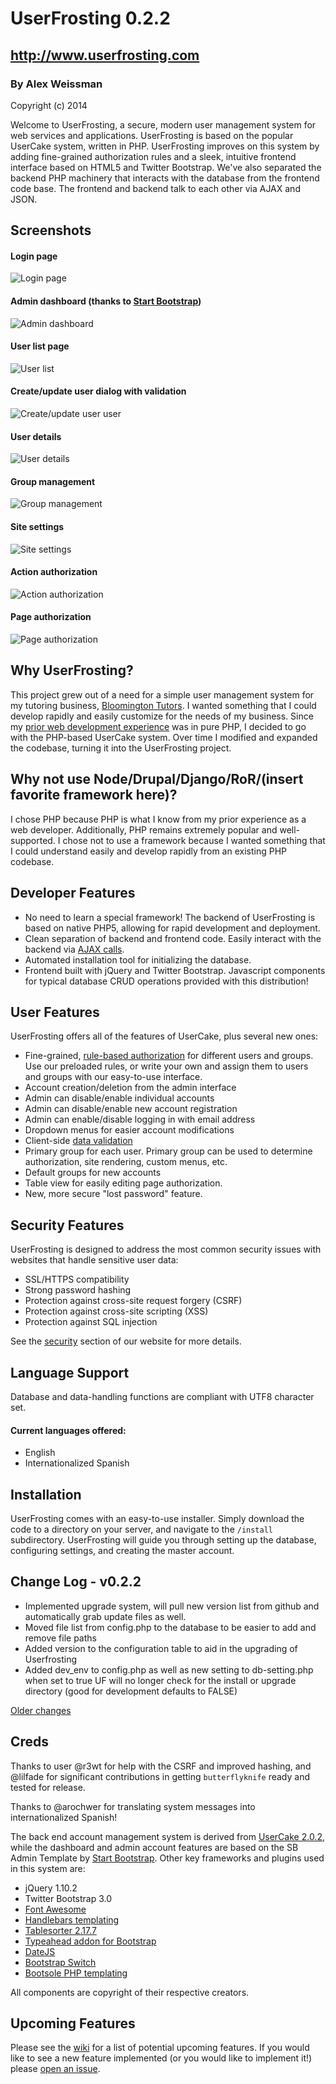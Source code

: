 
# UserFrosting 0.2.2
## http://www.userfrosting.com

### By Alex Weissman

Copyright (c) 2014

Welcome to UserFrosting, a secure, modern user management system for web services and applications.  UserFrosting is based on the popular UserCake system, written in PHP.  UserFrosting improves on this system by adding fine-grained authorization rules and a sleek, intuitive frontend interface based on HTML5 and Twitter Bootstrap.  We've also separated the backend PHP machinery that interacts with the database from the frontend code base.  The frontend and backend talk to each other via AJAX and JSON.
        
Screenshots
-----------------
#### Login page
![Login page](/screenshots/login.png "Login page")
#### Admin dashboard (thanks to [Start Bootstrap](http://startbootstrap.com))
![Admin dashboard](/screenshots/dashboard.png "Admin dashboard")
#### User list page
![User list](/screenshots/users.png "User list page")
#### Create/update user dialog with validation
![Create/update user user](/screenshots/update_user.png "Create/update user dialog")
#### User details
![User details](/screenshots/user_details.png "User details page")
#### Group management
![Group management](/screenshots/groups.png "Group management page")
#### Site settings
![Site settings](/screenshots/site_settings.png "Site settings page")
#### Action authorization
![Action authorization](/screenshots/action_auth.png "Action authorization")
#### Page authorization
![Page authorization](/screenshots/page_auth.png "Page authorization")

Why UserFrosting?
-----------------
This project grew out of a need for a simple user management system for my tutoring business, [Bloomington Tutors](http://bloomingtontutors.com).  I wanted something that I could develop rapidly and easily customize for the needs of my business.  Since my [prior web development experience](http://alexanderweissman.com/completed-projects/) was in pure PHP, I decided to go with the PHP-based UserCake system.  Over time I modified and expanded the codebase, turning it into the UserFrosting project. 

Why not use Node/Drupal/Django/RoR/(insert favorite framework here)?
--------------------------------------------------------------------
I chose PHP because PHP is what I know from my prior experience as a web developer. Additionally, PHP remains extremely popular and well-supported.  I chose not to use a framework because I wanted something that I could understand easily and develop rapidly from an existing PHP codebase.

Developer Features
------------------
- No need to learn a special framework!  The backend of UserFrosting is based on native PHP5, allowing for rapid development and deployment.
- Clean separation of backend and frontend code.  Easily interact with the backend via [AJAX calls](http://www.userfrosting.com/backend-api.html).
- Automated installation tool for initializing the database.
- Frontend built with jQuery and Twitter Bootstrap.  Javascript components for typical database CRUD operations provided with this distribution!

User Features
-------------
UserFrosting offers all of the features of UserCake, plus several new ones:

- Fine-grained, [rule-based authorization](http://www.userfrosting.com/features.html#authorization) for different users and groups.  Use our preloaded rules, or write your own and assign them to users and groups with our easy-to-use interface.
- Account creation/deletion from the admin interface
- Admin can disable/enable individual accounts
- Admin can disable/enable new account registration
- Admin can enable/disable logging in with email address
- Dropdown menus for easier account modifications
- Client-side [data validation](http://www.userfrosting.com/features.html#validation)
- Primary group for each user.  Primary group can be used to determine authorization, site rendering, custom menus, etc.
- Default groups for new accounts
- Table view for easily editing page authorization.
- New, more secure "lost password" feature.

Security Features
-----------------
UserFrosting is designed to address the most common security issues with websites that handle sensitive user data:

- SSL/HTTPS compatibility
- Strong password hashing
- Protection against cross-site request forgery (CSRF)
- Protection against cross-site scripting (XSS)
- Protection against SQL injection

See the [security](http://www.userfrosting.com/security.html) section of our website for more details.

Language Support
----------------
Database and data-handling functions are compliant with UTF8 character set.

#### Current languages offered:

- English
- Internationalized Spanish

Installation
--------------

UserFrosting comes with an easy-to-use installer.  Simply download the code to a directory on your server, and navigate to the <code>/install</code> subdirectory.  UserFrosting will guide you through setting up the database, configuring settings, and creating the master account.

Change Log - v0.2.2 
-------------------

- Implemented upgrade system, will pull new version list from github and automatically grab update files as well.
- Moved file list from config.php to the database to be easier to add and remove file paths
- Added version to the configuration table to aid in the upgrading of Userfrosting
- Added dev_env to config.php as well as new setting to db-setting.php when set to true UF will no longer check for the install or upgrade directory (good for development defaults to FALSE)

[Older changes](CHANGELOG.md)   

Creds
-----

Thanks to user @r3wt for help with the CSRF and improved hashing, and @lilfade for significant contributions in getting `butterflyknife` ready and tested for release.

Thanks to @arochwer for translating system messages into internationalized Spanish!

The back end account management system is derived from [UserCake 2.0.2](http://usercake.com), while the dashboard and admin account features are based on the SB Admin Template by [Start Bootstrap](http://startbootstrap.com). Other key frameworks and plugins used in this system are:

*  jQuery 1.10.2
*  Twitter Bootstrap 3.0
*  [Font Awesome](http://fontawesome.io)
*  [Handlebars templating](http://handlebarsjs.com/)
*  [Tablesorter 2.17.7](http://tablesorter.com)
*  [Typeahead addon for Bootstrap](https://github.com/twitter/typeahead.js)
*  [DateJS](http://www.datejs.com)
*  [Bootstrap Switch](http://bootstrap-switch.org) 
*  [Bootsole PHP templating](https://github.com/alexweissman/bootsole)

All components are copyright of their respective creators.

Upcoming Features
-----------------

Please see the [wiki](https://github.com/alexweissman/UserFrosting/wiki/Upcoming-features) for a list of potential upcoming features.  If you would like to see a new feature implemented (or you would like to implement it!) please [open an issue](https://github.com/alexweissman/UserFrosting/issues?direction=desc&sort=updated&state=open).

